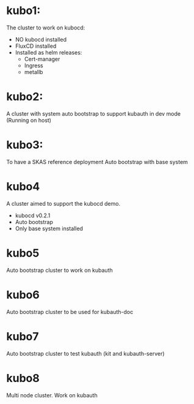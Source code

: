 

# kubo1:

The cluster to work on kubocd:
- NO kubocd installed
- FluxCD installed
- Installed as helm releases:
  - Cert-manager
  - Ingress
  - metallb

# kubo2:

A cluster with system auto bootstrap to support kubauth in dev mode (Running on host)

# kubo3:

To have a SKAS reference deployment
Auto bootstrap with base system

# kubo4

A cluster aimed to support the kubocd demo.
- kubocd v0.2.1
- Auto bootstrap
- Only base system installed

# kubo5

Auto bootstrap cluster to work on kubauth

# kubo6

Auto bootstrap cluster to be used for kubauth-doc

# kubo7

Auto bootstrap cluster to test kubauth (kit and kubauth-server)

# kubo8 

Multi node cluster. Work on kubauth